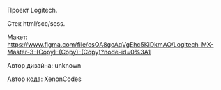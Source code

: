 Проект Logitech. 

Стек html/scc/scss.  

Макет: https://www.figma.com/file/csQA8gcAqVgEhc5KiDkmAO/Logitech_MX-Master-3-(Copy)-(Copy)-(Copy)?node-id=0%3A1

Автор дизайна: unknown  

Автор кода: XenonCodes